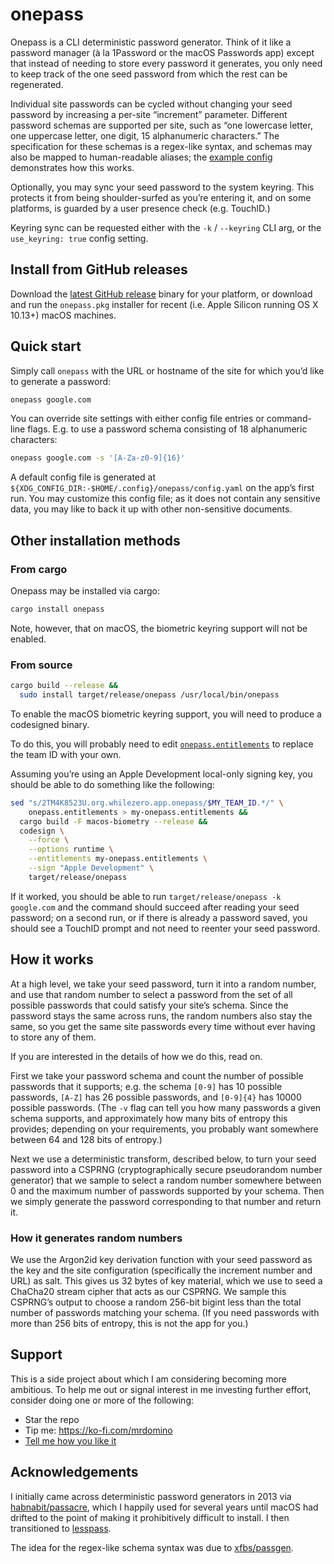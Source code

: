 # onepass

Onepass is a CLI deterministic password generator. Think of it like a password manager (à la 1Password or the macOS Passwords app) except that instead of needing to store every password it generates, you only need to keep track of the one seed password from which the rest can be regenerated.

Individual site passwords can be cycled without changing your seed password by increasing a per-site “increment” parameter. Different password schemas are supported per site, such as “one lowercase letter, one uppercase letter, one digit, 15 alphanumeric characters.” The specification for these schemas is a regex-like syntax, and schemas may also be mapped to human-readable aliases; the [example config](example/config.yaml) demonstrates how this works.

Optionally, you may sync your seed password to the system keyring. This protects it from being shoulder-surfed as you’re entering it, and on some platforms, is guarded by a user presence check (e.g. TouchID.)

Keyring sync can be requested either with the `-k` / `--keyring` CLI arg, or the `use_keyring: true` config setting.

## Install from GitHub releases

Download the [latest GitHub release](https://github.com/mrdomino/onepass/releases/latest) binary for your platform, or download and run the `onepass.pkg` installer for recent (i.e. Apple Silicon running OS X 10.13+) macOS machines.

## Quick start

Simply call `onepass` with the URL or hostname of the site for which you’d like to generate a password:

```sh
onepass google.com
```

You can override site settings with either config file entries or command-line flags. E.g. to use a password schema consisting of 18 alphanumeric characters:

```sh
onepass google.com -s '[A-Za-z0-9]{16}'
```

A default config file is generated at `${XDG_CONFIG_DIR:-$HOME/.config}/onepass/config.yaml` on the app’s first run. You may customize this config file; as it does not contain any sensitive data, you may like to back it up with other non-sensitive documents.

## Other installation methods

### From cargo

Onepass may be installed via cargo:

```sh
cargo install onepass
```

Note, however, that on macOS, the biometric keyring support will not be enabled.

### From source

```sh
cargo build --release &&
  sudo install target/release/onepass /usr/local/bin/onepass
```

To enable the macOS biometric keyring support, you will need to produce a codesigned binary.

To do this, you will probably need to edit [`onepass.entitlements`](onepass.entitlements) to replace the team ID with your own.

Assuming you’re using an Apple Development local-only signing key, you should be able to do something like the following:

```sh
sed "s/2TM4K8523U.org.whilezero.app.onepass/$MY_TEAM_ID.*/" \
    onepass.entitlements > my-onepass.entitlements &&
  cargo build -F macos-biometry --release &&
  codesign \
    --force \
    --options runtime \
    --entitlements my-onepass.entitlements \
    --sign "Apple Development" \
    target/release/onepass
```

If it worked, you should be able to run `target/release/onepass -k google.com` and the command should succeed after reading your seed password; on a second run, or if there is already a password saved, you should see a TouchID prompt and not need to reenter your seed password.

## How it works

At a high level, we take your seed password, turn it into a random number, and use that random number to select a password from the set of all possible passwords that could satisfy your site’s schema. Since the password stays the same across runs, the random numbers also stay the same, so you get the same site passwords every time without ever having to store any of them.

If you are interested in the details of how we do this, read on.

First we take your password schema and count the number of possible passwords that it supports; e.g. the schema `[0-9]` has 10 possible passwords, `[A-Z]` has 26 possible passwords, and `[0-9]{4}` has 10000 possible passwords. (The `-v` flag can tell you how many passwords a given schema supports, and approximately how many bits of entropy this provides; depending on your requirements, you probably want somewhere between 64 and 128 bits of entropy.)

Next we use a deterministic transform, described below, to turn your seed password into a CSPRNG (cryptographically secure pseudorandom number generator) that we sample to select a random number somewhere between 0 and the maximum number of passwords supported by your schema. Then we simply generate the password corresponding to that number and return it.

### How it generates random numbers

We use the Argon2id key derivation function with your seed password as the key and the site configuration (specifically the increment number and URL) as salt. This gives us 32 bytes of key material, which we use to seed a ChaCha20 stream cipher that acts as our CSPRNG. We sample this CSPRNG’s output to choose a random 256-bit bigint less than the total number of passwords matching your schema. (If you need passwords with more than 256 bits of entropy, this is not the app for you.)

## Support

This is a side project about which I am considering becoming more ambitious. To help me out or signal interest in me investing further effort, consider doing one or more of the following:

* Star the repo
* Tip me: <https://ko-fi.com/mrdomino>
* [Tell me how you like it](mailto:onepass@whilezero.org?subject=Thanks+for+making+onepass!+Some+feedback…)

## Acknowledgements

I initially came across deterministic password generators in 2013 via [habnabit/passacre](https://github.com/habnabit/passacre), which I happily used for several years until macOS had drifted to the point of making it prohibitively difficult to install. I then transitioned to [lesspass](https://lesspass.com/).

The idea for the regex-like schema syntax was due to [xfbs/passgen](https://github.com/xfbs/passgen).
